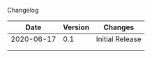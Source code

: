 Changelog

|Date   |Version   |Changes   |
|---|---|---|
|2020-06-17   |0.1   |Initial Release   |
|   |   |   |
|   |   |   |